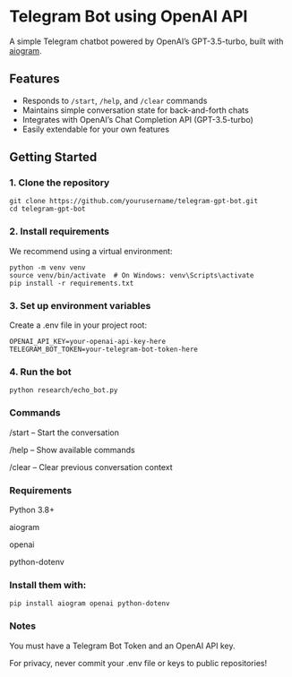 # Telegram Bot using OpenAI API

A simple Telegram chatbot powered by OpenAI’s GPT-3.5-turbo, built with [aiogram](https://github.com/aiogram/aiogram).

## Features

- Responds to `/start`, `/help`, and `/clear` commands
- Maintains simple conversation state for back-and-forth chats
- Integrates with OpenAI’s Chat Completion API (GPT-3.5-turbo)
- Easily extendable for your own features

## Getting Started

### 1. Clone the repository
```
git clone https://github.com/yourusername/telegram-gpt-bot.git
cd telegram-gpt-bot
```

### 2. Install requirements
We recommend using a virtual environment:

```
python -m venv venv
source venv/bin/activate  # On Windows: venv\Scripts\activate
pip install -r requirements.txt
```

### 3. Set up environment variables
Create a .env file in your project root:

```
OPENAI_API_KEY=your-openai-api-key-here
TELEGRAM_BOT_TOKEN=your-telegram-bot-token-here
```

### 4. Run the bot
```
python research/echo_bot.py
```

### Commands
/start – Start the conversation

/help – Show available commands

/clear – Clear previous conversation context

### Requirements
Python 3.8+

aiogram

openai

python-dotenv

### Install them with:

```
pip install aiogram openai python-dotenv

```

### Notes
You must have a Telegram Bot Token and an OpenAI API key.

For privacy, never commit your .env file or keys to public repositories!
